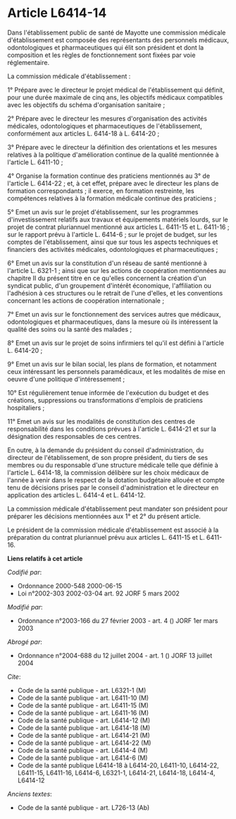 # Article L6414-14

Dans l'établissement public de santé de Mayotte une commission médicale d'établissement est composée des représentants des
personnels médicaux, odontologiques et pharmaceutiques qui élit son président et dont la composition et les règles de
fonctionnement sont fixées par voie réglementaire.

La commission médicale d'établissement :

1° Prépare avec le directeur le projet médical de l'établissement qui définit, pour une durée maximale de cinq ans, les
objectifs médicaux compatibles avec les objectifs du schéma d'organisation sanitaire ;

2° Prépare avec le directeur les mesures d'organisation des activités médicales, odontologiques et pharmaceutiques de
l'établissement, conformément aux articles L. 6414-18 à L. 6414-20 ;

3° Prépare avec le directeur la définition des orientations et les mesures relatives à la politique d'amélioration continue
de la qualité mentionnée à l'article L. 6411-10 ;

4° Organise la formation continue des praticiens mentionnés au 3° de l'article L. 6414-22 ; et, à cet effet, prépare avec le
directeur les plans de formation correspondants ; il exerce, en formation restreinte, les compétences relatives à la
formation médicale continue des praticiens ;

5° Emet un avis sur le projet d'établissement, sur les programmes d'investissement relatifs aux travaux et équipements
matériels lourds, sur le projet de contrat pluriannuel mentionné aux articles L. 6411-15 et L. 6411-16 ; sur le rapport prévu
à l'article L. 6414-6 ; sur le projet de budget, sur les comptes de l'établissement, ainsi que sur tous les aspects
techniques et financiers des activités médicales, odontologiques et pharmaceutiques ;

6° Emet un avis sur la constitution d'un réseau de santé mentionné à l'article L. 6321-1 ; ainsi que sur les actions de
coopération mentionnées au chapitre II du présent titre en ce qu'elles concernent la création d'un syndicat public, d'un
groupement d'intérêt économique, l'affiliation ou l'adhésion à ces structures ou le retrait de l'une d'elles, et les
conventions concernant les actions de coopération internationale ;

7° Emet un avis sur le fonctionnement des services autres que médicaux, odontologiques et pharmaceutiques, dans la mesure où
ils intéressent la qualité des soins ou la santé des malades ;

8° Emet un avis sur le projet de soins infirmiers tel qu'il est défini à l'article L. 6414-20 ;

9° Emet un avis sur le bilan social, les plans de formation, et notamment ceux intéressant les personnels paramédicaux, et
les modalités de mise en oeuvre d'une politique d'intéressement ;

10° Est régulièrement tenue informée de l'exécution du budget et des créations, suppressions ou transformations d'emplois de
praticiens hospitaliers ;

11° Emet un avis sur les modalités de constitution des centres de responsabilité dans les conditions prévues à l'article L.
6414-21 et sur la désignation des responsables de ces centres.

En outre, à la demande du président du conseil d'administration, du directeur de l'établissement, de son propre président, du
tiers de ses membres ou du responsable d'une structure médicale telle que définie à l'article L. 6414-18, la commission
délibère sur les choix médicaux de l'année à venir dans le respect de la dotation budgétaire allouée et compte tenu de
décisions prises par le conseil d'administration et le directeur en application des articles L. 6414-4 et L. 6414-12.

La commission médicale d'établissement peut mandater son président pour préparer les décisions mentionnées aux 1° et 2° du
présent article.

Le président de la commission médicale d'établissement est associé à la préparation du contrat pluriannuel prévu aux articles
L. 6411-15 et L. 6411-16.

**Liens relatifs à cet article**

_Codifié par_:

  - Ordonnance 2000-548 2000-06-15
  - Loi n°2002-303 2002-03-04 art. 92 JORF 5 mars 2002

_Modifié par_:

  - Ordonnance n°2003-166 du 27 février 2003 - art. 4 () JORF 1er mars 2003

_Abrogé par_:

  - Ordonnance n°2004-688 du 12 juillet 2004 - art. 1 () JORF 13 juillet 2004

_Cite_:

  - Code de la santé publique - art. L6321-1 (M)
  - Code de la santé publique - art. L6411-10 (M)
  - Code de la santé publique - art. L6411-15 (M)
  - Code de la santé publique - art. L6411-16 (M)
  - Code de la santé publique - art. L6414-12 (M)
  - Code de la santé publique - art. L6414-18 (M)
  - Code de la santé publique - art. L6414-21 (M)
  - Code de la santé publique - art. L6414-22 (M)
  - Code de la santé publique - art. L6414-4 (M)
  - Code de la santé publique - art. L6414-6 (M)
  - Code de la santé publique L6414-18 à L6414-20, L6411-10, L6414-22, L6411-15, L6411-16, L6414-6, L6321-1, L6414-21, L6414-18, L6414-4, L6414-12

_Anciens textes_:

  - Code de la santé publique - art. L726-13 (Ab)
